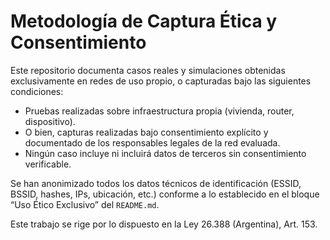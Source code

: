# Metodología de Captura Ética y Consentimiento

Este repositorio documenta casos reales y simulaciones obtenidas exclusivamente en redes de uso propio, o capturadas bajo las siguientes condiciones:

- Pruebas realizadas sobre infraestructura propia (vivienda, router, dispositivo).
- O bien, capturas realizadas bajo consentimiento explícito y documentado de los responsables legales de la red evaluada.
- Ningún caso incluye ni incluirá datos de terceros sin consentimiento verificable.

Se han anonimizado todos los datos técnicos de identificación (ESSID, BSSID, hashes, IPs, ubicación, etc.) conforme a lo establecido en el bloque “Uso Ético Exclusivo” del `README.md`.

Este trabajo se rige por lo dispuesto en la Ley 26.388 (Argentina), Art. 153.
